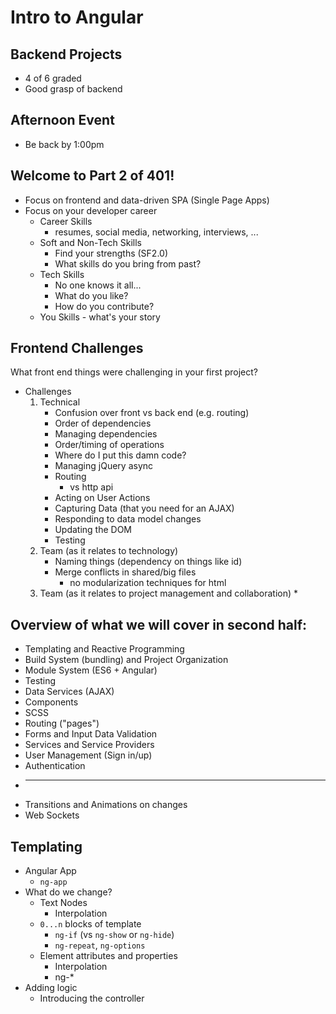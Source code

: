 # Intro to Angular

## Backend Projects

* 4 of 6 graded
* Good grasp of backend

## Afternoon Event

* Be back by 1:00pm

## Welcome to Part 2 of 401!

* Focus on frontend and data-driven SPA (Single Page Apps)
* Focus on your developer career
    * Career Skills
        * resumes, social media, networking, interviews, ...
    * Soft and Non-Tech Skills
        * Find your strengths (SF2.0)
        * What skills do you bring from past?
    * Tech Skills
        * No one knows it all...
        * What do you like?
        * How do you contribute?
    * You Skills - what's your story

## Frontend Challenges

What front end things were challenging in your first project?

* Challenges
    1. Technical
        * Confusion over front vs back end (e.g. routing)
        * Order of dependencies
        * Managing dependencies
        * Order/timing of operations
        * Where do I put this damn code?
        * Managing jQuery async
        * Routing
            * vs http api  
        * Acting on User Actions
        * Capturing Data (that you need for an AJAX)
        * Responding to data model changes
        * Updating the DOM
        * Testing
    2. Team (as it relates to technology)
        * Naming things (dependency on things like id)
        * Merge conflicts in shared/big files
            * no modularization techniques for html
    3. Team (as it relates to project management and collaboration)
        * 

## Overview of what we will cover in second half:

* Templating and Reactive Programming
* Build System (bundling) and Project Organization
* Module System (ES6 + Angular)
* Testing
* Data Services (AJAX)
* Components
* SCSS
* Routing ("pages")
* Forms and Input Data Validation
* Services and Service Providers
* User Management (Sign in/up)
* Authentication
* ---
* Transitions and Animations on changes
* Web Sockets

## Templating

* Angular App
    * `ng-app`
* What do we change?
    * Text Nodes
        * Interpolation
    * `0...n` blocks of template
        * `ng-if` (vs `ng-show` or `ng-hide`)
        * `ng-repeat`, `ng-options`
    * Element attributes and properties
        * Interpolation
        * ng-*
* Adding logic
    * Introducing the controller